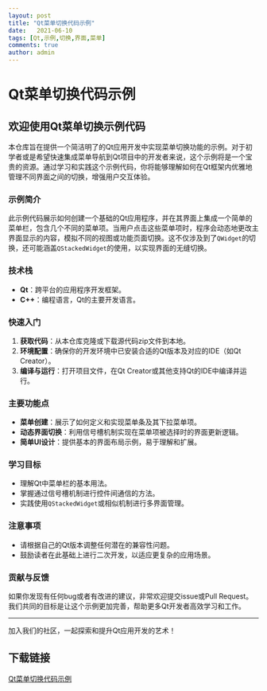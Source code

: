 ```yaml
---
layout: post
title: "Qt菜单切换代码示例"
date:   2021-06-10
tags: [Qt,示例,切换,界面,菜单]
comments: true
author: admin
---
```

# Qt菜单切换代码示例

## 欢迎使用Qt菜单切换示例代码

本仓库旨在提供一个简洁明了的Qt应用开发中实现菜单切换功能的示例。对于初学者或是希望快速集成菜单导航到Qt项目中的开发者来说，这个示例将是一个宝贵的资源。通过学习和实践这个示例代码，你将能够理解如何在Qt框架内优雅地管理不同界面之间的切换，增强用户交互体验。

### 示例简介

此示例代码展示如何创建一个基础的Qt应用程序，并在其界面上集成一个简单的菜单栏，包含几个不同的菜单项。当用户点击这些菜单项时，程序会动态地更改主界面显示的内容，模拟不同的视图或功能页面切换。这不仅涉及到了`QWidget`的切换，还可能涵盖`QStackedWidget`的使用，以实现界面的无缝切换。

### 技术栈

- **Qt**：跨平台的应用程序开发框架。
- **C++**：编程语言，Qt的主要开发语言。

### 快速入门

1. **获取代码**：从本仓库克隆或下载源代码zip文件到本地。
2. **环境配置**：确保你的开发环境中已安装合适的Qt版本及对应的IDE（如Qt Creator）。
3. **编译与运行**：打开项目文件，在Qt Creator或其他支持Qt的IDE中编译并运行。

### 主要功能点

- **菜单创建**：展示了如何定义和实现菜单条及其下拉菜单项。
- **动态界面切换**：利用信号槽机制实现在菜单项被选择时的界面更新逻辑。
- **简单UI设计**：提供基本的界面布局示例，易于理解和扩展。

### 学习目标

- 理解Qt中菜单栏的基本用法。
- 掌握通过信号槽机制进行控件间通信的方法。
- 实践使用`QStackedWidget`或相似机制进行多界面管理。

### 注意事项

- 请根据自己的Qt版本调整任何潜在的兼容性问题。
- 鼓励读者在此基础上进行二次开发，以适应更复杂的应用场景。

### 贡献与反馈

如果你发现有任何bug或者有改进的建议，非常欢迎提交issue或Pull Request。我们共同的目标是让这个示例更加完善，帮助更多Qt开发者高效学习和工作。

---

加入我们的社区，一起探索和提升Qt应用开发的艺术！

## 下载链接

[Qt菜单切换代码示例](https://pan.quark.cn/s/e3a02918c7d4)